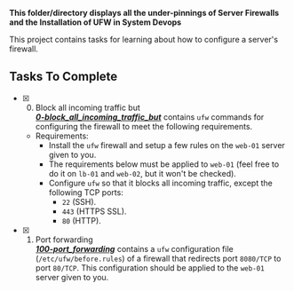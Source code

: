 **This folder/directory displays all the under-pinnings of Server Firewalls and the Installation of UFW in System Devops**

This project contains tasks for learning about how to configure a server's firewall.

## Tasks To Complete

+ [x] 0. Block all incoming traffic but<br/>_**[0-block_all_incoming_traffic_but](0-block_all_incoming_traffic_but)**_ contains `ufw` commands for configuring the firewall to meet the following requirements.
  + Requirements:
    + Install the `ufw` firewall and setup a few rules on the `web-01` server given to you.
    + The requirements below must be applied to `web-01` (feel free to do it on `lb-01` and `web-02`, but it won't be checked).
    + Configure `ufw` so that it blocks all incoming traffic, except the following TCP ports:
       + `22` (SSH).
       + `443` (HTTPS SSL).
       + `80` (HTTP).

+ [x] 1. Port forwarding<br/>_**[100-port_forwarding](100-port_forwarding)**_ contains a `ufw` configuration file (`/etc/ufw/before.rules`) of a firewall that redirects port `8080/TCP` to port `80/TCP`. This configuration should be applied to the  `web-01` server given to you.